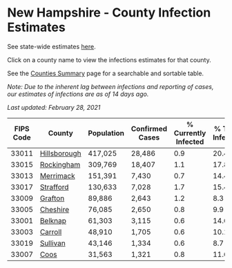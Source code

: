 # New Hampshire - County Infection Estimates

See state-wide estimates [here](/infections/us-nh).

Click on a county name to view the infections estimates for that county.

See the [Counties Summary](/infections/summary-counties) page for a searchable and sortable table.

*Note: Due to the inherent lag between infections and reporting of cases, our estimates of infections are as of 14 days ago.*

*Last updated: February 28, 2021*

|   FIPS Code |                       County |   Population |   Confirmed Cases |   % Currently Infected |   % Total Infected |
|-------------|------------------------------|--------------|-------------------|------------------------|--------------------|
|       33011 | [Hillsborough](hillsborough) |      417,025 |            28,486 |                    0.9 |               20.4 |
|       33015 |     [Rockingham](rockingham) |      309,769 |            18,407 |                    1.1 |               17.8 |
|       33013 |       [Merrimack](merrimack) |      151,391 |             7,430 |                    0.7 |               14.4 |
|       33017 |       [Strafford](strafford) |      130,633 |             7,028 |                    1.7 |               15.4 |
|       33009 |           [Grafton](grafton) |       89,886 |             2,643 |                    1.2 |                8.3 |
|       33005 |         [Cheshire](cheshire) |       76,085 |             2,650 |                    0.8 |                9.9 |
|       33001 |           [Belknap](belknap) |       61,303 |             3,115 |                    0.6 |               14.6 |
|       33003 |           [Carroll](carroll) |       48,910 |             1,705 |                    0.6 |               10.1 |
|       33019 |         [Sullivan](sullivan) |       43,146 |             1,334 |                    0.6 |                8.7 |
|       33007 |                 [Coos](coos) |       31,563 |             1,321 |                    0.8 |               11.6 |